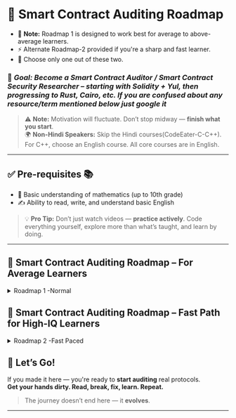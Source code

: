 # 🚀 Smart Contract Auditing Roadmap

- 📌 **Note:** Roadmap 1 is designed to work best for average to above-average learners.
- ⚡ Alternate Roadmap-2 provided if you're a sharp and fast learner.
- 🎯 Choose only one out of these two.

### 🎯 _Goal: Become a Smart Contract Auditor / Smart Contract Security Researcher – starting with Solidity + Yul, then progressing to Rust, Cairo, etc. If you are confused about any resource/term mentioned below just google it_

> ⚠️ **Note:** Motivation will fluctuate. Don’t stop midway — **finish what you start**.  
> 🌍 **Non-Hindi Speakers:** Skip the Hindi courses(CodeEater-C-C++). For C++, choose an English course. All core courses are in English.

---

## ✅ Pre-requisites 📚

- 📐 Basic understanding of mathematics (up to 10th grade)
- ✍️ Ability to read, write, and understand basic English

> 💡 **Pro Tip:** Don’t just watch videos — **practice actively**. Code everything yourself, explore more than what’s taught, and learn by doing.

---
## 🚀 Smart Contract Auditing Roadmap – For Average Learners
<details>
<summary>Roadmap 1 -Normal</summary>

## 🧩 Part 1: Programming Fundamentals 🧠 **~260 hours**
<details>

---

### 1️⃣ C Language – _Saurabh Shukla (YouTube)_ **~25 Hours**

- [Playlist](https://www.youtube.com/playlist?list=PL7ersPsTyYt2Q-SqZxTA1D-melSfqBRMW) Video 1-56 (Codeblocks Videos can be skipped if using any other software to code C)
- 👨‍💻 Intro to programming basics
- ✍️ Write 20+ small programs using an online compiler or CodeBlocks. Search from Google or chatgpt leap year,Even Odd, star printing(You can find these problems easily in C in Depth Book chapter 5 to 11 examples)
- 🚫 Do not use Turbo he used in his course it is outdated. Just grasp the concept
- 👨‍💻 DSA First 2 Videos by Shukla Sir [1 & 2](https://www.youtube.com/watch?v=5uTQz43k4gg&list=PLsFNQxKNzefJNztGGoQC-59UhSwIaiIW3)

---

### 2️⃣ C++ Basics – _CodeWithHarry or Similar (YouTube)_ **~25 Hours**

- ⌨️ [CodeWithHarry](https://www.youtube.com/playlist?list=PLu0W_9lII9agpFUAlPFe_VNSlXW5uE0YL) Videos 1 to 18, 33, 34, 53, 63 To 74 STL
- ⌨️ Learn syntax & Standard Template Library (STL)
- 🔍 Use [**GeeksForGeeks (G4G)**](https://www.geeksforgeeks.org/cpp/the-c-standard-template-library-stl/) to learn about any STL whenever needed.
- 📈 Build foundation for DSA

---

### 3️⃣ Data Structures & Algorithms (DSA) **~100 Hours**

- 📘 Recommended:
- GeeksForGeeks [DS](https://www.geeksforgeeks.org/dsa/array-data-structure-guide/)&[A](https://www.geeksforgeeks.org/dsa/searching-algorithms/) **_OR_** GeeksForGeeks [Sandeep Jain](https://www.geeksforgeeks.org/courses/dsa-self-paced) DSA Paid Course **_OR_** From Any Top YouTube creator
- ✅ Topics:
  - 📊 Arrays 1D 2D
  - 🔁 Sorting
  - 🔍 Searching
  - 🌀 Recursion\*\*
  - 🪢 String
  - 🧵 Linked List
  - 📚 Stack & Queue
  - 🌳 Binary Tree
  - 🧮 Heap
  - 🌐 Graph
  - 0️⃣1️⃣ Bitwise Algos

- 🧠 **Practice Requirement**  
     For each topic, solve **at least 10 problems** on GeeksforGeeks: 3–4 should be basic-level, and 5–6 should be easy to medium-level. You can find these problems either in the provided DS&A links or within Sandeep Jain course material.

- 🧪 **Self-Assessment Check**  
     If you're able to solve **40% or more** of the problems on your own, you're ready to move ahead. If not, it's better to pause, strengthen your fundamentals, and build confidence before progressing further.


---

### 4️⃣ OOPs Concepts, Constructor & Exception Handling – _Durga Sir (YouTube)_ **~30 Hours**

- 📦 Learn key OOPs principles [From](https://www.youtube.com/watch?v=5NQjLBuNL0I) = ~10 Hr

  - 🧬 Inheritance
  - 🌀 Polymorphism
  - 🔐 Encapsulation
  - 🎭 Abstraction

- ⚙️ [Constructor](https://www.youtube.com/watch?v=Jll2gxAdfxI) = ~2.5 Hr
- 💥 [Exception Handling](https://www.youtube.com/playlist?list=PLd3UqWTnYXOnT6p6dll1oiKsDu96QGANk) -- Only Relevant Videos(1,2,4,5,6,10, 11,13,19,20,21)(Intro., Default, Hierarchy,Customized, Control-flow,throw,throws) = ~3 Hr

- ⏱️ 16 hrs of videos → **~30 hrs** total time needed

---

### 5️⃣ VS Code, Extensions, Terminal & npm **~5 Hours**

- 🖥️ Setup VS Code with essential extensions:

  - [`VSCode Install`](https://www.youtube.com/watch?v=bN6DE-4uFNo)
  - [`VSCode Extensions`](https://www.youtube.com/watch?v=rH1RTwaAeGc) Only Verified
    - Solidity Visual Developer, Juan Blanco Solidity,TOML and others Patrick recommends or on need with time

- 💻 Learn basics of:
  - Terminal
  - npm
  - Git Bash Now (+ WSL in Foundry Course Later)
  - For These Use Colt Steele’s [Web Dev course](https://www.udemy.com/course/the-web-developer-bootcamp): Sections 2, 31, 32 Or From Youtube

---

### 🧩 _[Optional]:_ Learn HTML + JavaScript – _Colt Steele (Udemy)_ **~50 Hours**

- 🧩 Optional But recommended
- 💻 Colt Steele’s [Web Dev course](https://www.udemy.com/course/the-web-developer-bootcamp)
- 🔤 Study Sections: 1–6, 14–23, 27–28, 30–32, 74
- 🔧 Build a simple Frontend project using HTML + JS
- 🚀 Push the project to GitHub

---

### 6️⃣ Git & GitHub Basics **~25 Hours**

- 🧭 Learn Git from YouTube OR [Colt Steele’s Git & GitHub Udemy Course](https://www.udemy.com/course/git-and-github-bootcamp/):
  - Sections 1–7, 11–14
- 🧑‍💻 Don’t just watch code-along and perform actions with him in real-time. 

- 🛠️ Key Topics:
  - 🔁 Cloning, Branching, Commits, Merges
  - 🌐 GitHub basics: pushing, pull requests, collaboration
  - 📂 Start maintaining your GitHub account professionally

---

### 7️⃣ [Optional] CS Foundation Topics 💻

- 🧠 Basics of Operating Systems
- 🌐 Intro to Computer Networking
- 🏗️ Introduction to System Design

---

## 🧰 Productivity & Debugging Tips 🧪

- 📝 For notes Use Code Files/.md files to write concepts you learned. which you feel that may be needed in future.
- 🛠️ Resolve errors actively — don’t skip them
- 🐞 Learn debugging techniques
- 🧠 Use Google, ChatGPT, and **official documentation**
- 🔄 Be flexible — You can tweak the roadmap to your progress and comfort, or build your own from it—choose what works best for you. Or Just follow this. Until you start auditing then make your own roadmap for way forward. Or Edit this based on your convenience.

---

## 📅 Estimated Time Investment ⏳

| ✅ Component               | ⏱️ Time    |
| -------------------------- | ---------- |
| Programming + GitHub Setup | ~260 hours |
| 💪 Effort Span             | ~2 months  |

> 🕒 5-6 Hrs/ Day for 25 Days/Month --(Or tweak it based on your pace how fast you learn and how much you can devote. Here is avg. time)
> Consistency matters more than intensity. Focus on completing, not perfecting.

---

🌟 You now have the **base muscle** of Coding built to move into Solidity, Foundry, and real-world auditing.

Ready for the next stage? 📈

**Stay consistent. Build momentum. Keep shipping! 💻🚀**
</details>

## 🧩 Part-2: Blockchain & Smart Contract Development 🧠 **~250 hrs**
<details>

### 1. Blockchain Hindi Course – CodeEater

- 📺 [YouTube Playlist (1–50 videos)](https://www.youtube.com/watch?v=VU59tR982W4&list=PLgPmWS2dQHW-BRQCQCNYgmHUfCN115pn0)
- ⏱️ 8 hrs of videos → **~15 hrs** total time needed
- Watch-only course to grasp blockchain fundamentals in Hindi. Just search on google to explore with him.
- 🧩 [Cryptography video](https://www.youtube.com/watch?v=-lkSZxk_BQc&t=1540s) – Watch twice (now + after Course 7)

### 2. Blockchain Basics – Colt Steele

- 🎓 [Udemy: Bitcoin & Cryptocurrency Bootcamp](https://www.udemy.com/course/bitcoin-and-cryptocurrency-bootcamp)
- ⏱️ 8 hrs of videos × 3 times = **~30 hrs**
- Watch-only course, no coding needed
- Watch now and again after Course 7 or while doing Ethernaut CTFs

### 3. [Optional]Solidity Basics – CodeEater

- 📺 [YouTube Playlist (1–33 videos)](https://www.youtube.com/playlist?list=PLgPmWS2dQHW9u6IXZq5t5GMQTpW7JL33i)
- ⏱️ **~15 hrs**
- Learn and code along actively
- Use Sepolia Testnet+Alchemy (Faucet+ Node API Provider) instead of Rinkeby, skip Truffle (It is closed Use hardhat instead from Docs/Videos if Truffle used in this course)

### 4. [Optional] Hardhat Framework + JavaScript Basics

- ⏱️ **~20 hrs** (with debugging, hands-on, Code-Along)
- Setup and small projects:

  - [ERC20 Token](https://www.youtube.com/watch?v=gc7e90MHvl8)
  - [Faucet](https://www.youtube.com/watch?v=jKW_0PQuIQw)
  - [Frontend Dapp](https://www.youtube.com/watch?v=Yecd8UtY8cI)
  - [Wallet Connect](https://www.youtube.com/watch?v=xKaJ-GGoikk)
  - [NFT Project](https://www.youtube.com/watch?v=A_6vTj887JE)

- Minimal React knowledge needed. Follow instructor. Google for doubts. Hardhat docs/Debug when stuck

---

## 🔑 Core Training with Updraft

📢 Register: [https://updraft.cyfrin.io](https://updraft.cyfrin.io)

🗂️ [All Updraft Courses](https://updraft.cyfrin.io/courses) Below 4 Courses are present in these.

### 5. Blockchain Basics – Patrick Collins (Updraft)

- ⏱️ \~3.25 hrs video → **~10 hrs** your time will be needed(_This extra time goes in Searching/Coding/Re-watching by backtracking when not understand in one time_)
- Learn: Wallets, transactions, gas, ERC standards

### 6. Solidity Smart Contract Development – Updraft

- ⏱️ \~5 hrs Videos → **~20 hrs** (repeat Section 3)
- Intermediate Solidity with projects
- Section 3 = crucial → watch twice if unclear

### 7. Foundry Fundamentals – Updraft

- ⏱️ \~12 hrs Videos → **~40 hrs**
- Focus: Testing, fuzzing, mocks

### 8. Advanced Foundry – Updraft

- ⏱️ \~26 hrs Videos → **~100 hrs**
- Deep dive into Foundry architecture and Smart Contracts
- 🔁 Repeat Sections 5 & 6 → esp. Section 6 (Proxy patterns) with openzeppelin code for UUPS etc.
### 9. Solidity By Example -
- [Link](https://solidity-by-example.org/)
- Basics, Applications, Hacks, EVM, Tests, Foundry, DeFi
- Use what needed from this
---

## 🧩 Application Strategy

- 📝 For notes Use comments in Code Files/.md files to write concepts you learned. If you think you might need them in future.
- 🔁 **After completing Courses 6, 7, and 8**, whenever you feel stuck, revisit the code you wrote for these courses. Or 🔍 **search on Google**.

- 📘 **This instructor is fast** and provides GitHub README in course — so 📂 **search topic-wise from the README** with course completing, learn about them for 🕒 **20–30 minutes**, and 🔖 **bookmark them for future reference**. Use them whenever needed.

- 📬 **He keeps updating the course** and sends ✉️ **email notifications**. You may check those if you feel it's necessary to learn the updates.

- 🧭 **During the audit cycle** (given at the bottom), you’ll naturally figure out what’s ✅ needed and ❌ what’s not.

- 🎯 **Our goal is to help you reach there first** — in the group of smart contract auditors.

---

## ⏳ Time Estimate in Part 2

- 🕒 **~250 hrs** → \~2 months with consistency
- ⏳ **Note:** This is just an estimate. If you learn quickly, you may finish this earlier — or you can take more time to understand crucial concepts.
- ⚠️ However, we advise you to stick to the average time here and move forward to the audit.
- 🎯 Just focus on understanding the core concepts at this stage.

---

## 💡 Pro Tips

- 🧠 You’re a **researcher** – enjoy the process and dig deeper whenever needed.  
  🔁 The importance of many things will become clear during audits, so feel free to revisit this content or 🔍 search on Google when needed.

- 🌐 Use **Google**, 💬 **ChatGPT**, and 📄 **official docs** for errors, confusion, or curiosity.

- 🛠️ Add new useful topics to your roadmap ✅ and ❌ skip the ones that aren't relevant.

---

## ⚠️ Who Should Follow This Roadmap

- ✅ Good for average learners: complete structure, deep dive
- 🚀 Fast learners: Feel free to skip or speed up sections (**_Alternate fast-track roadmap_** available at bottom)

---

## 🔁 Optional Add-ons

### Full Stack Foundry (Updraft)

- 📚 [Crash Course](https://updraft.cyfrin.io/courses/full-stack-web3-development-crash-course)
- Do **after you start auditing** by putting this in learning bucket.

### Hardhat Path (If Needed)

> ⚠️ **[_OPTIONAL_] For the Hardhat path to dive deeper:**

- 📚 You can follow this YouTube course by Patrick Collins— [Lesson 5 to 17 (except Lesson 15)](https://www.youtube.com/watch?v=gyMwXuJrbJQ).

- 🧪 Do this **only if** you start auditing and feel the need to learn Hardhat specifically.
- 🛠️ Alternatively, after learning the basics, you can **skip the course** and just **learn by doing** using the official **Hardhat Docs**.
- 📚 Most concepts are the same as in the Foundry course — the main difference is that **Hardhat uses JavaScript tests and Solidity for contracts**, while **Foundry uses Solidity For Both.**

- 💡 While Foundry is more commonly used in Solidity projects, many developers also use Hardhat for its additional benefits.

---
</details>

## 🚨 Part 3: Smart Contract Security  ⏱️ ~300 Hrs

<details>

### ⏱️ Total Time: \~300 Hrs (\~2 Months)

After completing Parts 1 and 2, you'll now focus on learning vulnerabilities, security principles, and actual auditing.

---

### 🔍 1. Learn from Block Explorer Youtube – **1 Hr**

- 🎥 [Access Control](https://www.youtube.com/watch?v=Q1XlcAjHOBw)
- 🎥 [Reentrancy attack](https://www.youtube.com/watch?v=3sIwIYfeOD8)

---

### 🧩 2. Basic code from DeFi Protocols – **6 Hrs**

- ⚡ [Flash Loans](https://www.youtube.com/watch?v=PtMs8FZJhkU)
- 🌊 [Liquidity Pools](https://www.youtube.com/watch?v=qs4KK9zD_9U)
- 🦄 [Uniswap v3 Basics](https://www.youtube.com/watch?v=GwMyv7CmoRs)
- 🏦 [ERC4626](https://www.youtube.com/watch?v=ftfsCxG1560)

---

### 🎓 3. Jeffrey Scholz Courses (Udemy) – **20 Hrs**

_Do twice: now and post-Damn Vulnerable DeFi_

- 🧠 [Gas and OPCODES](https://www.udemy.com/course/advanced-solidity-understanding-and-optimizing-gas-costs/)
- 🧪 [Yul and Assembly](https://www.udemy.com/course/advanced-solidity-yul-and-assembly)

---

### 🛡️ 4. Top 10 Vulnerabilities – **20 Hrs**

> These Vulnerabilities costs most of the financial loss in DeFi

- 💣 [OWASP Smart Contract Top 10](https://owasp.org/www-project-smart-contract-top-10/)

---

### 🧠 5. Ethernaut CTFs (by OpenZeppelin) – **70 Hrs**

- 🧩 [Ethernaut Challenges](https://ethernaut.openzeppelin.com/) – 33 Levels
- Tools: Solve them with Remix or browser console and also with Foundry (VSCode) to practice foundry also. It helps in making POC.
- 📌 **Goal:** Solve at least 40% independently

---

### 🔓 6. Damn Vulnerable DeFi CTFs (DVDeFi) – **60 Hrs**

- 🎯 [DVDeFi Challenges](https://www.damnvulnerabledefi.xyz/) – Real-world DeFi hacks

---

### 🧰 7. Smart Contract Security Course (Updraft) – **100 Hrs**

- 🎓 [Course Link](https://updraft.cyfrin.io/courses/security/)
- Topics: Reentrancy, overflows, tx.origin, full audit cycle
  
### 🧰 8. Security CheckList – Do this daily while auditing.
- [Solodit](https://solodit.cyfrin.io/checklist) - 370 
- Way to learn about almost all famous vulnerabilties after that think about them while auditng specially those related to particular protocol type like dex.
- After that only business logic mistakes or specific code dependent mistake remains or any other bug which may not be listed here learn if yoou see fishy.
---
</details>

## 🕵️‍♂️ Part 4: Start Auditing Practice (Most Important Step)
<details>

### 🛠️ Audit Workflow (Covered in Updraft Security Course)

1. 🔄 Clone Code from GitHub or platforms like Cantina, CodeArena, CodeHawks
2. 👓 Understand deeply with focus— avoid distractions, find unique bugs
3. 📝 Write & submit report
4. 📊 Compare your report with official/community ones
5. 📚 Learn from missed bugs and Other's reports
6. 🔁 Repeat → **Cycle: Audit → Read Report → Repeat**

---

### 📆 Time Allocation (Min. 150 Hrs/month):

1. 🧠 **55%** – Auditing & research with it.
2. 📄 **20%** – Reading & analyzing reports
3. 🧪 **25%** – Continuous learning bucket (new techs, trial-error, protocol deep dives)

4. 🧘 In your free time, always try to explore new technologies and ideas in this space. 🎧 Listen to podcasts by experienced auditors, 📬 read newsletters, and 👀 observe how others approach things — if you find something important, add it to your learning bucket.
   💡 Dive into DeFi concepts and protocols. 📖 Explore the codebases of leading projects like Uniswap, OpenZeppelin, Aave, and Chainlink to deepen your understanding. Add them to your learning bucket to read their code. Or whenever needed during a audit. Make new plans to proceed further and update your roadmap if needed.

> 🔁 Keep exploring consistently — this adds long-term depth to your skills.

---

### 🚀 After Another 400–500 Hrs of Auditing (Step 1-3)

- 🎯 Ideally, you'll begin earning within this phase. **Have patience of auditing 400 Hrs. without expecting earning.**
- 🕰️ \~1400–1500 total hours (\~8–9 months) Yet.
- This is never ending part.

> ✅ If you’ve made it this far, welcome—you’ve arrived. Now go deeper, strengthen your understanding, and **secure your space**.

---

## 🔁 Keep Improving

> 🧭 Follow reputed auditors on **X (Twitter)**, listen to their **YouTube podcasts**, read their **blogs**, and constantly reflect on your experience.

- 📌 **Must See:** [C Michel’s Roadmap](https://cmichel.io/how-to-become-a-smart-contract-auditor/). He is Goat in this space.
- ✅ To Ensure nothing is missed from your learning stack

---

## 🧠 Tips:

- 🗂️ Maintain lists of common bugs (per project type: DEX, L2, NFT…)
- 📚 Maintain your personal knowledge base: blogs, snippets, checklists
- 🧍‍♂️ Compare only with your past self, not others
- 🛠️ Regularly update your tech stack
- 📖 Use official documentation when stuck
- 🔀 Adapt strategies based on personal experience
- 📈 Start Investing with less money 💰(so loosing wont hurt) in DeFi/Crypto DEX/CEX on L2s Just for knowledge not to get rich.

---

### 🧱 **Reputation + Brand Building (Ongoing)**

> Focus: Visibility = Opportunity

- 📝 Write blog posts on audits, tricks, bugs, CTFs
- 🧵 Thread findings on Twitter (CTFs, audit analysis)
- 👥 Collaborate with other auditors (Discord, Guilds, GitHub)
- ✅ Build small tooling (e.g. vulnerability scanner, template, test harnesses)
- 🎤 Host a walkthrough or workshop if possible (even for small audience)

## 🧰 Additional Resources & Tech to Explore (Ongoing Bucket List)

- 📚 Other Updraft Courses
- 🧑‍🏫 Hardhat Course – Patrick Collins (YouTube)
- 📺 Smart Contract Programmer (YouTube)
- 🧾 Whiteboard Crypto (YouTube-Basics of DeFi)
- 🏦 DeFi Concepts – DEXs, LPs, lending/Borrowing, Staking, Re-staking protocols
- 💰 Finance Basics
- 🏛️ Top Protocols – Aave, Chainlink, Uniswap
- 🧪 RareSkills Bootcamp & blog
- 🧠 Solodit, Rekt, Blockthreat Newsletter
- 🎙️ Podcasts from top auditors
- 📃 Important EIPs/ERCs
- 🔐 Cryptography
- 🧩 Paradigm CTF
- 🦀 Rust (Solana, Cosmos, etc.)
- 🌀 ZK Tech (SNARKs, STARKs, etc.)
- ...and more — because **it never ends** 💡
</details>
</details>

## 🚀 Smart Contract Auditing Roadmap – Fast Path for High-IQ Learners

<details>
<summary>Roadmap 2 -Fast Paced</summary>


> 🧠 _Designed for self-learners, fast movers, and those who prefer learning by doing._

If you're a sharp, fast learner, you might not need a slow-paced course or endless tutorials. Some smart folks jump straight into **Patrick Collins’ Updraft course** and begin auditing directly. Others read articles, explore codebases, and build hands-on without watching much video content.

Whatever your style, this roadmap outlines a **fast and efficient path (~550 hours)** to start auditing **real protocols** in just **3–4 months**.

> ⚠️ Customize this path to fit your skills and learning style. Use other great roadmaps like [C Michel's](https://cmichel.io/how-to-become-a-smart-contract-auditor/) to fill any gaps.

---

## 🧩 Overview

- 💡 Learn by Doing
- 🧭 Follow or Modify this Path
- 📚 Mix Docs, Code & Challenges
- 🛠️ Focused on Efficiency, Not Hand-holding by someone

---

## 🔷 Part 1: Programming Essentials (⏱️ ~110 Hours)
<details>

| Topic                   | Content                                               | Duration |
| ----------------------- | ----------------------------------------------------- | -------- |
| ✅ C++ Basics           | Syntax, loops, etc.                                   | 20 hrs   |
| ✅ Data Structures      | C++ STL, via GeeksforGeeks – 4–5 Qs/topic             | 50 hrs   |
| ✅ OOP & Error Handling | Constructors, exceptions (YouTube/Google)             | 15 hrs   |
| ✅ Tools & Basics       | HTML, JavaScript, VS Code, Node.js, npm, Git & GitHub | 25 hrs   |

> ⚒️ Build a simple JS + HTML project and push to GitHub.

---
</details>

## 🔗 Part 2: Blockchain & Solidity (⏱️ ~140 Hours)
<details>

| Topic                 | Resource                                                                                 | Duration |
| --------------------- | ---------------------------------------------------------------------------------------- | -------- |
| 📘 Blockchain Basics  | [Colt Steele’s Course](https://www.udemy.com/course/bitcoin-and-cryptocurrency-bootcamp) | 15 hrs   |
| 🎯 Solidity + Foundry | **Updraft First 4 [Courses](https://updraft.cyfrin.io/courses)** by Patrick Collins      | 125 hrs  |

-4 Updraft Courses --> Blockchain Basics, Smart Contract Solidity, Foundry, Advanced Foundry

> ⛏️ Hardhat can be learned later during audits if needed.

---
</details>

## 🛡️ Part 3: Security & CTFs (⏱️ ~90 Hours)
<details>

| Topic                 | Resource                                                                                                                     | Duration         |
| --------------------- | ---------------------------------------------------------------------------------------------------------------------------- | ---------------- |
| 🧠 Gas + Opcodes      | [Advanced Solidity – Jeffrey Scholz](https://www.udemy.com/course/advanced-solidity-understanding-and-optimizing-gas-costs/) | 15 hrs           |
| 🛠️ Yul & Assembly     | [Assembly & Yul – Scholz](https://www.udemy.com/course/advanced-solidity-yul-and-assembly/)                                  | (Included above) |
| 🐞 Vulnerabilities    | [Top 10 by OWASP](https://owasp.org/www-project-smart-contract-top-10/)                                                      | 5 hrs            |
| 🧩 Ethernaut          | [Ethernaut Challenges](https://ethernaut.openzeppelin.com/)                                                                  | 50 hrs           |
| 💣 DamnVulnerableDeFi | [DVDeFi](https://www.damnvulnerabledefi.xyz/) – First 10 challenges                                                          | 20 hrs           |

> 🔥 Optional: Try [Paradigm CTF](https://github.com/paradigmxyz/ctf) after 200 hrs of auditing experience – it's advanced.

---
</details>

## 🕵️‍♂️ Part 4: Real-World Auditing 
<details>

> 🎯 Start here after you're comfortable with Solidity, Foundry, and basic exploits.

- 🔎 Platforms:
  - [Code4rena](https://code4rena.com)
  - [Cantina](https://cantina.xyz)
  - [CodeHawks](https://codehawks.com)

- 📊 **Time Split Strategy**:  
  `55% Audit` – `20% Read Reports` – `25% Research & Learn`
 - This is never ending part. So keep auditing keep Improving.
- 📑 Study reports, try replicating bugs, reverse-engineer writeups

> 🧪 Most growth happens here. Use reports to discover gaps and plug them in real-time.

---


### 🚀 After Another 200 Hrs of Auditing in part 4 (Step 1-3)

- You’ve now invested **~550 Hours**. You will start earning within this time or definitely after this time without expecting money in these last 200 Hrs take them as learning time.

- That’s just **3–4 months** with focus
- Welcome. You’ve made it.
- Now **dig deeper**, **keep building**, and **stay updated**

---




> ✅ If you’ve made it this far, welcome—you’ve arrived. Now go deeper, strengthen your understanding, and **secure your space**.

---

### 🔁 Keep Improving , Keep Auditing - This is never ending part.

> 🧭 Follow reputed auditors on **X (Twitter)**, listen to their **YouTube podcasts**, read their **blogs**, and constantly reflect on your experience.

---

## 🧠 Tips:

- 🗂️ Maintain lists of common bugs (per project type: DEX, L2, NFT…)
- 📚 Maintain your personal knowledge base: blogs, snippets, checklists
- 🧍‍♂️ Compare only with your past self, not others
- 🛠️ Regularly update your tech stack
- 📖 Use official documentation when stuck
- 🔀 Adapt strategies based on personal experience
- 📈 Start Investing with less money 💰(so loosing wont hurt) in DeFi/Crypto DEX/CEX on L2s Just for knowledge not to get rich.

---


## 🐐 Must-Read After 200+ Hrs of Auditing
- [🔥 C Michel's Auditor Roadmap →](https://cmichel.io/how-to-become-a-smart-contract-auditor/)
> Harder for beginners but a goldmine after you’ve got momentum. Take inspiration and refine your journey.

---

## 🪄 Pro Tips

- 🧠 Read docs > Watch videos
- 🧰 Learn what you need, when you need
- 🧺 If something requires deep learning, drop it in your "learning bucket" for later
- 🧭 Keep iterating your approach based on your audits

---

### 🧱 **Reputation + Brand Building (Ongoing)**

> Focus: Visibility = Opportunity

- 📝 Write blog posts on audits, tricks, bugs, CTFs
- 🧵 Thread findings on Twitter (CTFs, audit analysis)
- 👥 Collaborate with other auditors (Discord, Guilds, GitHub)
- ✅ Build small tooling (e.g. vulnerability scanner, template, test harnesses)
- 🎤 Host a walkthrough or workshop if possible (even for small audience)

## 🧰 Additional Resources & Tech to Explore (Ongoing Bucket List)

- 📚 Other Updraft Courses
- 🧑‍🏫 Hardhat Course – Patrick Collins (YouTube)
- 📺 Smart Contract Programmer (YouTube)
- 🧾 Whiteboard Crypto (YouTube-Basics of DeFi)
- 🏦 DeFi Concepts – DEXs, LPs, lending/Borrowing, Staking, Re-staking protocols
- 💰 Finance Basics
- 🏛️ Top Protocols – Aave, Chainlink, Uniswap
- 🧪 RareSkills Bootcamp & blog
- 🧠 Solodit, Rekt, Blockthreat Newsletter
- 🎙️ Podcasts from top auditors
- 📃 Important EIPs/ERCs
- 🔐 Cryptography
- 🧩 Paradigm CTF
- 🦀 Rust (Solana, Cosmos, etc.)
- 🌀 ZK Tech (SNARKs, STARKs, etc.)
- ...and more — because **it never ends** 💡
</details>
</details>

## 🏁 Let’s Go!

If you made it here — you're ready to **start auditing** real protocols.  
**Get your hands dirty. Read, break, fix, learn. Repeat.**

> The journey doesn’t end here — it **evolves**.

---
